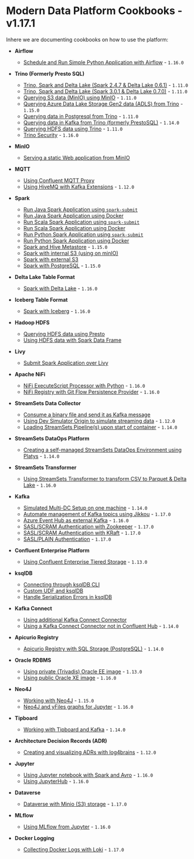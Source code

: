 # Modern Data Platform Cookbooks  - v1.17.1
Inhere we are documenting cookbooks on how to use the platform:

 * **Airflow**
   * [Schedule and Run Simple Python Application with Airflow](./recipes/airflow-schedule-python-app/README.md) - `1.16.0`

 * **Trino (Formerly Presto SQL)**
   * [Trino, Spark and Delta Lake (Spark 2.4.7 & Delta Lake 0.6.1)](./recipes/delta-lake-and-trino-spark2.4/README.md) - `1.11.0`
   * [Trino, Spark and Delta Lake (Spark 3.0.1 & Delta Lake 0.7.0)](./recipes/delta-lake-and-trino-spark3.0/README.md) - `1.11.0`
   * [Querying S3 data (MinIO) using MinIO](./recipes/querying-minio-with-trino/README.md) - `1.11.0`
   * [Querying Azure Data Lake Storage Gen2 data (ADLS) from Trino](./recipes/querying-adls-with-trino/README.md) - `1.15.0`
   * [Querying data in Postgresql from Trino](./recipes/querying-postgresql-with-trino/README.md) - `1.11.0`
   * [Querying data in Kafka from Trino (formerly PrestoSQL)](./recipes/querying-kafka-with-trino/README.md) - `1.14.0`
   * [Querying HDFS data using Trino](./recipes/querying-hdfs-with-presto/README.md) - `1.11.0`
   * [Trino Security](./recipes/trino-security/README.md) - `1.16.0`

 * **MinIO**
   * [Serving a static Web application from MinIO](./recipes/serving-static-html-app-from-minio/README.md)

 * **MQTT**
   * [Using Confluent MQTT Proxy](./recipes/using-mqtt-proxy/README.md)
   * [Using HiveMQ with Kafka Extensions](./recipes/using-hivemq-with-kafka-extension/README.md) - `1.12.0`

 * **Spark**
   * [Run Java Spark Application using `spark-submit`](./recipes/run-spark-simple-app-java-submit/README.md)
   * [Run Java Spark Application using Docker](./recipes/run-spark-simple-app-java-docker/README.md)
   * [Run Scala Spark Application using `spark-submit`](./recipes/run-spark-simple-app-scala-submit/README.md)
   * [Run Scala Spark Application using Docker](./recipes/run-spark-simple-app-scala-docker/README.md)
   * [Run Python Spark Application using `spark-submit`](./recipes/run-spark-simple-app-python-submit/README.md)
   * [Run Python Spark Application using Docker](./recipes/run-spark-simple-app-python-docker/README.md)   
   * [Spark and Hive Metastore](./recipes/spark-and-hive-metastore/README.md) - `1.15.0`
   * [Spark with internal S3 (using on minIO)](./recipes/spark-with-internal-s3/README.md)
   * [Spark with external S3](./recipes/spark-with-external-s3/README.md)
   * [Spark with PostgreSQL](./recipes/spark-with-postgresql/README.md) - `1.15.0`

 * **Delta Lake Table Format**
   * [Spark with Delta Lake](./recipes/delta-lake-with-spark/README.md) - `1.16.0`

 * **Iceberg Table Format**
   * [Spark with Iceberg](./recipes/iceberg-with-spark/README.md) - `1.16.0`

 * **Hadoop HDFS**
   * [Querying HDFS data using Presto](./recipes/querying-hdfs-with-presto/README.md)
   * [Using HDFS data with Spark Data Frame](./recipes/using-hdfs-with-spark/README.md)

 * **Livy**
   * [Submit Spark Application over Livy](./recipes/run-spark-simple-app-scala-livy/README.md)

 * **Apache NiFi**
   * [NiFi ExecuteScript Processor with Python](./recipes/nifi-execute-processor-with-python/README.md) - `1.16.0`
   * [NiFi Registry with Git Flow Persistence Provider](./recipes/nifi-registry-with-git/README.md) - `1.16.0`

 * **StreamSets Data Collector**
   * [Consume a binary file and send it as Kafka message](./recipes/streamsets-binary-file-to-kafka/README.md)
   * [Using Dev Simulator Origin to simulate streaming data](./recipes/using-dev-simulator-origin/README.md) - `1.12.0`
   * [Loading StreamSets Pipeline(s) upon start of container](./recipes/streamsets-loading-pipelines/README.md) - `1.14.0`

 * **StreamSets DataOps Platform**
   * [Creating a self-managed StreamSets DataOps Environment using Platys](./recipes/streamsets-dataops-creating-environment/README.md) - `1.14.0`

 * **StreamSets Transformer**
   * [Using StreamSets Transformer to transform CSV to Parquet & Delta Lake](./recipes/streamsets-transformer-transform-csv-to-deltalake/README.md) - `1.16.0`    

 * **Kafka**
   * [Simulated Multi-DC Setup on one machine](./recipes/simulated-multi-dc-setup/README.md) - `1.14.0`  
   * [Automate management of Kafka topics using Jikkou](./recipes/jikkou-automate-kafka-topics-management/README.md) - `1.17.0`
   * [Azure Event Hub as external Kafka](./recipes/azure-event-hub-as-external-kafka/README.md) - `1.16.0`
   * [SASL/SCRAM Authentication with Zookeeper](./recipes/kafka-sasl-scram-authentication-zk/README.md) - `1.17.0`
   * [SASL/SCRAM Authentication with KRaft](./recipes/kafka-sasl-scram-authentication-kraft/README.md) - `1.17.0`
   * [SASL/PLAIN Authentication](./recipes/kafka-sasl-plain-authentication/README.md) - `1.17.0`

 * **Confluent Enterprise Platform**
   * [Using Confluent Enterprise Tiered Storage](./recipes/confluent-tiered-storage/README.md) - `1.13.0`

 * **ksqlDB**
   * [Connecting through ksqlDB CLI](./recipes/connecting-through-ksqldb-cli/README.md)    
   * [Custom UDF and ksqlDB](./recipes/custom-udf-and-ksqldb/README.md)    
   * [Handle Serialization Errors in ksqlDB](./recipes/ksqldb-handle-deserializaion-error/README.md)    

 * **Kafka Connect**
   * [Using additional Kafka Connect Connector](./recipes/using-additional-kafka-connect-connector/README.md)
   * [Using a Kafka Connect Connector not in Confluent Hub](./recipes/using-kafka-connector-not-in-confluent-hub/README.md) - `1.14.0`

 * **Apicurio Registry**
   * [Apicurio Registry with SQL Storage (PostgreSQL)](./recipes/apicurio-with-database-storage/README.md) - `1.14.0`

 * **Oracle RDBMS**
   * [Using private (Trivadis) Oracle EE image](./recipes/using-private-oracle-ee-image/README.md) - `1.13.0`    
   * [Using public Oracle XE image](./recipes/using-public-oracle-xe-image/README.md) - `1.16.0`    

 * **Neo4J**
   * [Working with Neo4J](./recipes/working-with-neo4j/README.md) - `1.15.0`  
   * [Neo4J and yFiles graphs for Jupyter](./recipes/neo4j-jupyter-yfiles/README.md) - `1.16.0`   

 * **Tipboard**
   * [ Working with Tipboard and Kafka](./recipes/tipboard-and-kafka/README.md) - `1.14.0`    

 * **Architecture Decision Records (ADR)**
   * [Creating and visualizing ADRs with log4brains](./recipes/creating-adr-with-log4brains/README.md) - `1.12.0`    

 * **Jupyter**
   * [Using Jupyter notebook with Spark and Avro](./recipes/jupyter-spark/README.md) - `1.16.0` 
   * [Using JupyterHub](./recipes/using-jupyter-hub/README.md) - `1.16.0` 

 * **Dataverse**
   * [Dataverse with Minio (S3) storage](./recipes/dataverse-with-minio/README.md) - `1.17.0` 

 * **MLflow**
   * [Using MLflow from Jupyter](./recipes/using-mflow-from-jupyter/README.md) - `1.16.0` 

 * **Docker Logging**
   * [Collecting Docker Logs with Loki](./recipes/collecting-docker-logs-with-loki/README.md) - `1.17.0` 

